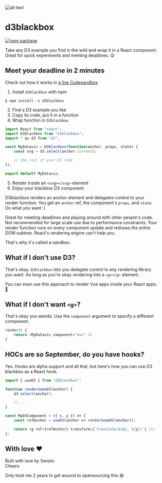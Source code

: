 ![alt text](https://dd3bb.netlify.com/static/ssimg-f32ddae4efdf69a44364799528bd91e4.png "Cover")

# d3blackbox

[![npm package][npm-badge]][npm]

Take any D3 example you find in the wild and wrap it in a React component. Great for quick experiments and meeting deadlines. 😛

## Meet your deadline in 2 minutes

Check out how it works in [a live Codesandbox](https://codesandbox.io/s/9jm82v2lry)

1. Install `d3blackbox` with npm

```
$ npm install -s d3blackbox
```

2. Find a D3 example you like
3. Copy its code, put it in a function
4. Wrap function in `D3blackbox`

```javascript
import React from "react";
import D3blackbox from "d3blackbox";
import * as d3 from "d3";

const MyDataviz = D3blackbox(function(anchor, props, state) {
    const svg = d3.select(anchor.current);

    // the rest of your D3 code
});

export default MyDataviz;
```

5. Render inside an `<svg></svg>` element
6. Enjoy your blackbox D3 component

D3blackbox renders an anchor element and delegates control to your render function. You get an `anchor` ref, the component's `props`, and `state`. Do what you want :)

Great for meeting deadlines and playing around with other people's code. Not recommended for large scale use due to performance constraints. Your render function runs on every component update and redraws the entire DOM subtree. React's rendering engine can't help you.

That's why it's called a sandbox.

## What if I don't use D3?

That's okay. `D3blackbox` lets you delegate control to any rendering library you want. As long as you're okay rendering into a `<g></g>` element.

You can even use this approach to render Vue apps inside your React apps. 🤨

## What if I don't want `<g>`?

That's okay you weirdo. Use the `component` argument to specify a different component.

```javascript
render() {
    return <MyDataviz component="div" />
}
```

## HOCs are so September, do you have hooks?

Yes. Hooks are alpha support and all that, but here's how you can use D3 blackbox as a React hook.

```javascript
import { useD3 } from "d3blackbox";

function renderSomeD3(anchor) {
    d3.select(anchor);

    // ...
}

const MyD3Component = ({ x, y }) => {
    const refAnchor = useD3(anchor => renderSomeD3(anchor));

    return <g ref={refAnchor} transform={`translate(${x}, ${y})`} />;
};
```

## With love ❤️

Built with love by Swizec<br>
Cheers

Only took me 2 years to get around to opensourcing this 😅

[npm-badge]: https://img.shields.io/npm/v/npm-package.png?style=flat-square
[npm]: https://www.npmjs.org/package/npm-package